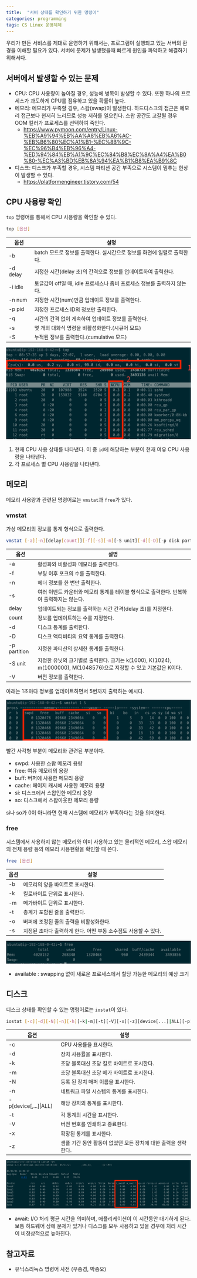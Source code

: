 ```yaml
---
title:  "서버 상태를 확인하기 위한 명령어"
categories: programming
tags: CS Linux 운영체제 
---
```


우리가 만든 서비스를 제대로 운영하기 위해서는, 프로그램이 실행되고 있는 서버의 환경을 이해할 필요가 있다. 서버에 문제가 발생했을때 빠르게 원인을 파악하고 해결하기 위해서다.

## 서버에서 발생할 수 있는 문제

- CPU: CPU 사용량이 높아질 경우, 성능에 병목이 발생할 수 있다. 또한 하나의 프로세스가 과도하게 CPU를 점유하고 있을 확률이 높다. 
- 메모리: 메모리가 부족할 경우, 스왑(swap)이 발생한다. 하드디스크의 접근은 메모리 접근보다 현저히 느리므로 성능 저하를 일으킨다. 스왑 공간도 고갈될 경우 OOM 킬러가 프로세스를 선택하여 죽인다.
  - <https://www.pymoon.com/entry/Linux-%EB%A9%94%EB%AA%A8%EB%A6%AC-%EB%B6%80%EC%A1%B1-%EC%8B%9C-%EC%96%B4%EB%96%A4-%ED%94%84%EB%A1%9C%EC%84%B8%EC%8A%A4%EA%B0%80-%EC%A3%BD%EB%8A%94%EA%B1%B8%EA%B9%8C>
- 디스크: 디스크가 부족할 경우, 시스템 파티션 공간 부족으로 시스템이 멈추는 현상이 발생할 수 있다.
  - <https://platformengineer.tistory.com/54>

## CPU 사용량 확인

`top` 명령어를 통해서 CPU 사용량을 확인할 수 있다.

```bash
top [옵션]
```

|옵션|설명|
|--|-----------|
|-b|batch 모드로 정보를 출력한다. 실시간으로 정보를 화면에 일렬로 출력한다.|
|-d delay|지정한 시간(delay 초)의 간격으로 정보를 업데이트하여 출력한다.|
|-i idle|토글값이 off일 때, idle 프로세스나 좀비 프로세스 정보를 출력하지 않는다.|
|-n num|지정한 시간(num)만큼 업데이트 정보를 출력한다.|
|-p pid|지정한 프로세스 ID의 정보만 출력한다.|
|-q|시간의 간격 없이 게속하여 업데이트 정보를 출력한다.|
|-s|몇 개의 대화식 명령을 비활성화한다.(시큐어 모드)|
|-S|누적된 정보를 출력한다.(cumulative 모드)|

![top](/assets/images/top.png)

1. 현재 CPU 사용 상태를 나타낸다. 이 중 `id`에 해당하는 부분이 현재 여유 CPU 사용량을 나타낸다.
2. 각 프로세스 별 CPU 사용량을 나타낸다.

## 메모리 

메모리 사용량과 관련된 명령어로는 `vmstat`과 `free`가 있다.

### vmstat

가상 메모리의 정보를 통계 형식으로 출력한다.

```bash
vmstat [-a][-n][delay[count]][-f][-s][-m][-S unit][-d][-D][-p disk partition][-V]
```

|옵션|설명|
|--|-----------|
|-a|활성화와 비활성화 메모리를 출력한다.|
|-f|부팅 이후 포크의 수를 출력한다.|
|-n|헤더 정보를 한 번만 출력한다.|
|-s|여러 이벤트 카운터와 메모리 통계를 테이블 형식으로 출력한다. 반복하여 출력하지는 않는다.|
|delay|업데이트되는 정보를 출력하는 시간 간격(delay 초)를 지정한다.|
|count|정보를 업데이트하는 수를 지정한다.|
|-d|디스크 통계를 출력한다.|
|-D|디스크 액티비티의 요약 통계를 출력한다.|
|-p partition|지정한 파티션의 상세한 통계를 출력한다.|
|-S unit|지정한 유닛의 크기별로 출력한다. 크기는 k(1000), K(1024), m(1000000), M(1048576)으로 지정할 수 있고 기본값은 K이다.|
|-V|버전 정보를 출력한다.|

아래는 1초마다 정보를 업데이트하면서 5번까지 출력하는 예시다.

![vmstat](/assets/images/vmstat.png)

빨간 사각형 부분이 메모리와 관련된 부분이다.
- swpd: 사용한 스왑 메모리 용량
- free: 여유 메모리의 용량
- buff: 버퍼에 사용한 메모리 용량
- cache: 페이지 캐시에 사용한 메모리 용량
- si: 디스크에서 스왑인한 메모리 용량
- so: 디스크에서 스왑아웃한 메모리 용량

si나 so가 0이 아니라면 현재 시스템에 메모리가 부족하다는 것을 의미한다.

### free

시스템에서 사용하지 않는 메모리와 이미 사용하고 있는 물리적인 메모리, 스왑 메모리의 전체 용량 등의 메모리 사용현황을 확인할 때 쓴다.

```bash
free [옵션]
```

|옵션|설명|
|--|-----------|
|-b|메모리의 양을 바이트로 표시한다.|
|-k|킬로바이트 단위로 표시한다.|
|-m|메가바이트 단위로 표시한다.|
|-t|총계가 포함된 줄을 출력한다.|
|-o|버퍼에 조정된 줄의 출력을 비활성화한다.|
|-s|지정된 초마다 출력하게 한다. 어떤 부동 소수점도 사용할 수 있다.|

![free](/assets/images/free.png)

- available : swapping 없이 새로운 프로세스에서 할당 가능한 메모리의 예상 크기

## 디스크

디스크 상태를 확인할 수 있는 명령어로는 `iostat`이 있다.

```bash
iostat [-c][-d][-N][-n][-h][-k|-m][-t][-V][-x][-z][device[...]|ALL][-p[device[,...]|ALL]][interval[count]]
```

|옵션|설명|
|--|-----------|
|-c|CPU 사용률을 표시한다.|
|-d|장치 사용률을 표시한다.|
|-k|초당 블록대신 초당 킬로 바이트로 표시한다.|
|-m|초당 블록대신 초당 메가 바이트로 표시한다.|
|-N|등록 된 장치 매퍼 이름을 표시한다.|
|-n|네트워크 파일 시스템의 통계를 표시한다.|
|-p[device[,...]\|ALL]|해당 장치의 통계를 표시한다.|
|-t|각 통계의 시간을 표시한다.|
|-V|버전 번호를 인쇄하고 종료한다.|
|-x|확장된 통계를 표시한다.|
|-z|샘플 기간 동안 활동이 없었던 모든 장치에 대한 출력을 생략한다.|

![iostat](/assets/images/iostat.png)

- await: I/O 처리 평균 시간을 의미하며, 애플리케이션이 이 시간동안 대기하게 된다. 보통 하드웨어 상에 문제가 있거나 디스크를 모두 사용하고 있을 경우에 처리 시간이 비정상적으로 높아진다.

## 참고자료
- 유닉스리눅스 명령어 사전 (우종경, 박종오)